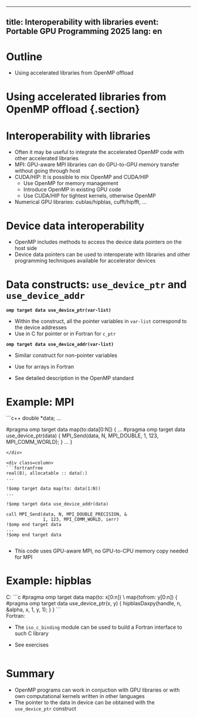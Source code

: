 <!--
SPDX-FileCopyrightText: 2021 CSC - IT Center for Science Ltd. <www.csc.fi>

SPDX-License-Identifier: CC-BY-4.0
-->

---
title: Interoperability with libraries
event: Portable GPU Programming 2025
lang:  en
---

# Outline

- Using accelerated libraries from OpenMP offload

# Using accelerated libraries from OpenMP offload {.section}

# Interoperability with libraries

- Often it may be useful to integrate the accelerated OpenMP code with other accelerated libraries
- MPI: GPU-aware MPI libraries can do GPU-to-GPU memory transfer without going through host
- CUDA/HIP: It is possible to mix OpenMP and CUDA/HIP
  - Use OpenMP for memory management
  - Introduce OpenMP in existing GPU code
  - Use CUDA/HIP for tightest kernels, otherwise OpenMP
- Numerical GPU libraries: cublas/hipblas, cufft/hipfft, ...

# Device data interoperability

- OpenMP includes methods to access the device data pointers on the host side
- Device data pointers can be used to interoperate with libraries and
  other programming techniques available for accelerator devices

# Data constructs: `use_device_ptr` and `use_device_addr`

**`omp target data use_device_ptr(var-list)`**

- Within the construct, all the pointer variables in `var-list` correspond to the device addresses
- Use in C for pointer or in Fortran for `c_ptr`

**`omp target data use_device_addr(var-list)`**

- Similar construct for non-pointer variables
- Use for arrays in Fortran

- See detailed description in the OpenMP standard


# Example: MPI

<div class=column>
```c++
double *data;
...

#pragma omp target data map(to:data[0:N])
{
    ...
    #pragma omp target data use_device_ptr(data)
    {
        MPI_Send(data, N, MPI_DOUBLE,
                 1, 123, MPI_COMM_WORLD);
    }
...
}
```
</div>

<div class=column>
```fortranfree
real(8), allocatable :: data(:)
...

!$omp target data map(to: data(1:N))
...

!$omp target data use_device_addr(data)

call MPI_Send(data, N, MPI_DOUBLE_PRECISION, &
              1, 123, MPI_COMM_WORLD, ierr)
!$omp end target data
...
!$omp end target data
```
</div>

- This code uses GPU-aware MPI, no GPU-to-CPU memory copy needed for MPI

# Example: hipblas

<div class=column>
C:
```c
#pragma omp target data map(to: x[0:n]) \
                        map(tofrom: y[0:n])
{
    #pragma omp target data use_device_ptr(x, y)
    {
        hipblasDaxpy(handle, n, &alpha,
                     x, 1, y, 1);
    }
}
```
</div>

<div class=column>
Fortran:

- The `iso_c_binding` module can be used to build a Fortran interface to such C library

- See exercises
</div>

# Summary

- OpenMP programs can work in conjuction with GPU libraries or with own computational kernels written in other languages
- The pointer to the data in device can be obtained with the `use_device_ptr` construct
